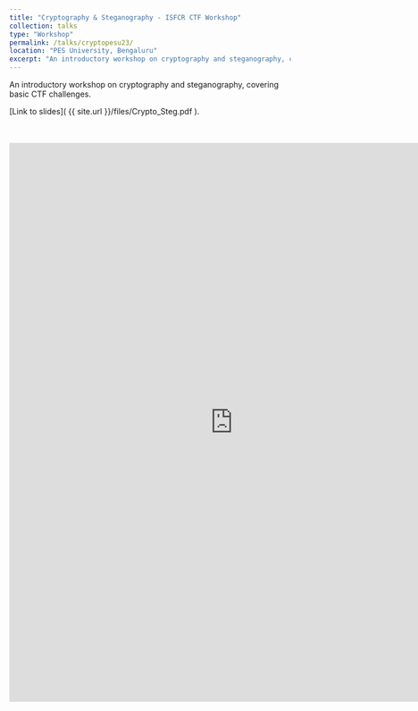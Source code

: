 ```yaml
---
title: "Cryptography & Steganography - ISFCR CTF Workshop"
collection: talks
type: "Workshop"
permalink: /talks/cryptopesu23/
location: "PES University, Bengaluru"
excerpt: "An introductory workshop on cryptography and steganography, covering basic CTF challenges."
---
```


An introductory workshop on cryptography and steganography, covering basic CTF challenges.

[Link to slides]( {{ site.url }}/files/Crypto_Steg.pdf ).

<br>
<br>

<iframe src="https://docs.google.com/gview?url=https://gaganchandan.com/files/Crypto_Steg.pdf&embedded=true" style="width:800px; height:1000px;" frameborder="0"></iframe>
